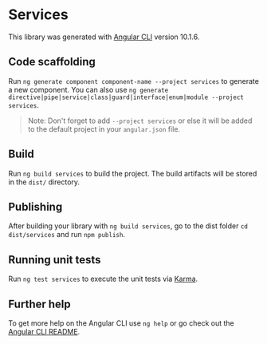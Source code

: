 # Services

This library was generated with [Angular CLI](https://github.com/angular/angular-cli) version 10.1.6.

## Code scaffolding

Run `ng generate component component-name --project services` to generate a new component. You can also use `ng generate directive|pipe|service|class|guard|interface|enum|module --project services`.
> Note: Don't forget to add `--project services` or else it will be added to the default project in your `angular.json` file. 

## Build

Run `ng build services` to build the project. The build artifacts will be stored in the `dist/` directory.

## Publishing

After building your library with `ng build services`, go to the dist folder `cd dist/services` and run `npm publish`.

## Running unit tests

Run `ng test services` to execute the unit tests via [Karma](https://karma-runner.github.io).

## Further help

To get more help on the Angular CLI use `ng help` or go check out the [Angular CLI README](https://github.com/angular/angular-cli/blob/master/README.md).
